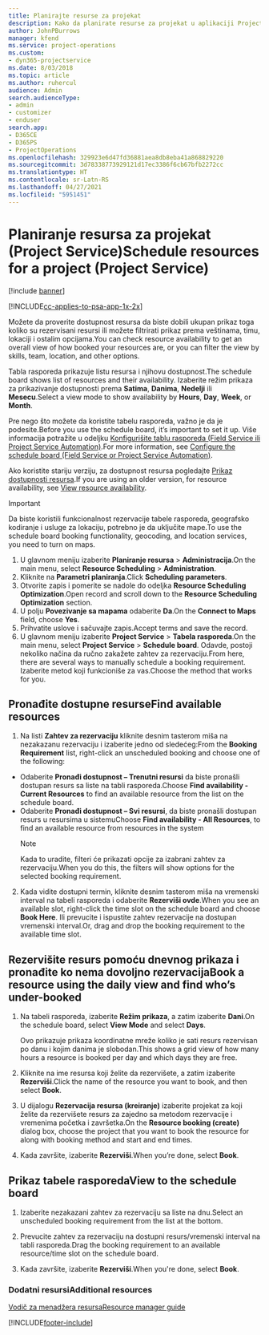 ```yaml
---
title: Planirajte resurse za projekat
description: Kako da planirate resurse za projekat u aplikaciji Project Service
author: JohnPBurrows
manager: kfend
ms.service: project-operations
ms.custom:
- dyn365-projectservice
ms.date: 8/03/2018
ms.topic: article
ms.author: ruhercul
audience: Admin
search.audienceType:
- admin
- customizer
- enduser
search.app:
- D365CE
- D365PS
- ProjectOperations
ms.openlocfilehash: 329923e6d47fd36881aea8db8eba41a868829220
ms.sourcegitcommit: 3d78338773929121d17ec3386f6cb67bfb2272cc
ms.translationtype: HT
ms.contentlocale: sr-Latn-RS
ms.lasthandoff: 04/27/2021
ms.locfileid: "5951451"
---
```

# <a name="schedule-resources-for-a-project-project-service"></a><span data-ttu-id="9a964-103">Planiranje resursa za projekat (Project Service)</span><span class="sxs-lookup"><span data-stu-id="9a964-103">Schedule resources for a project (Project Service)</span></span>

[!include [banner](../includes/psa-now-project-operations.md)]

[!INCLUDE[cc-applies-to-psa-app-1x-2x](../includes/cc-applies-to-psa-app-1x-2x.md)]

<span data-ttu-id="9a964-104">Možete da proverite dostupnost resursa da biste dobili ukupan prikaz toga koliko su rezervisani resursi ili možete filtrirati prikaz prema veštinama, timu, lokaciji i ostalim opcijama.</span><span class="sxs-lookup"><span data-stu-id="9a964-104">You can check resource availability to get an overall view of how booked your resources are, or you can filter the view by skills, team, location, and other options.</span></span>  
  
<span data-ttu-id="9a964-105">Tabla rasporeda prikazuje listu resursa i njihovu dostupnost.</span><span class="sxs-lookup"><span data-stu-id="9a964-105">The schedule board shows list of resources and their availability.</span></span> <span data-ttu-id="9a964-106">Izaberite režim prikaza za prikazivanje dostupnosti prema **Satima**, **Danima**, **Nedelji** ili **Mesecu**.</span><span class="sxs-lookup"><span data-stu-id="9a964-106">Select a view mode to show availability by **Hours**, **Day**, **Week**, or **Month**.</span></span>  
  
<span data-ttu-id="9a964-107">Pre nego što možete da koristite tabelu rasporeda, važno je da je podesite.</span><span class="sxs-lookup"><span data-stu-id="9a964-107">Before you use the schedule board, it’s important to set it up.</span></span> <span data-ttu-id="9a964-108">Više informacija potražite u odeljku [Konfigurišite tablu rasporeda (Field Service ili Project Service Automation)](/dynamics365/field-service/configure-schedule-board).</span><span class="sxs-lookup"><span data-stu-id="9a964-108">For more information, see [Configure the schedule board (Field Service or Project Service Automation)](/dynamics365/field-service/configure-schedule-board).</span></span>
  
<span data-ttu-id="9a964-109">Ako koristite stariju verziju, za dostupnost resursa pogledajte [Prikaz dostupnosti resursa](../psa/view-resource-availability.md).</span><span class="sxs-lookup"><span data-stu-id="9a964-109">If you are using an older version, for resource availability, see [View resource availability](../psa/view-resource-availability.md).</span></span>  

> [!IMPORTANT]
>  <span data-ttu-id="9a964-110">Da biste koristili funkcionalnost rezervacije tabele rasporeda, geografsko kodiranje i usluge za lokaciju, potrebno je da uključite mape.</span><span class="sxs-lookup"><span data-stu-id="9a964-110">To use the schedule board booking functionality, geocoding, and location services, you need to turn on maps.</span></span>  
> 
> 1. <span data-ttu-id="9a964-111">U glavnom meniju izaberite **Planiranje resursa** > **Administracija**.</span><span class="sxs-lookup"><span data-stu-id="9a964-111">On the main menu, select **Resource Scheduling** > **Administration**.</span></span>  
> 2. <span data-ttu-id="9a964-112">Kliknite na **Parametri planiranja**.</span><span class="sxs-lookup"><span data-stu-id="9a964-112">Click **Scheduling parameters**.</span></span>  
> 3. <span data-ttu-id="9a964-113">Otvorite zapis i pomerite se nadole do odeljka **Resource Scheduling Optimization**.</span><span class="sxs-lookup"><span data-stu-id="9a964-113">Open record and scroll down to the **Resource Scheduling Optimization** section.</span></span>  
> 4. <span data-ttu-id="9a964-114">U polju **Povezivanje sa mapama** odaberite **Da**.</span><span class="sxs-lookup"><span data-stu-id="9a964-114">On the **Connect to Maps** field, choose **Yes**.</span></span>  
> 5. <span data-ttu-id="9a964-115">Prihvatite uslove i sačuvajte zapis.</span><span class="sxs-lookup"><span data-stu-id="9a964-115">Accept terms and save the record.</span></span>  
> 6. <span data-ttu-id="9a964-116">U glavnom meniju izaberite **Project Service** > **Tabela rasporeda**.</span><span class="sxs-lookup"><span data-stu-id="9a964-116">On the main menu, select **Project Service** > **Schedule board**.</span></span> <span data-ttu-id="9a964-117">Odavde, postoji nekoliko načina da ručno zakažete zahtev za rezervaciju.</span><span class="sxs-lookup"><span data-stu-id="9a964-117">From here, there are several ways to manually schedule a booking requirement.</span></span> <span data-ttu-id="9a964-118">Izaberite metod koji funkcioniše za vas.</span><span class="sxs-lookup"><span data-stu-id="9a964-118">Choose the method that works for you.</span></span>
  
## <a name="find-available-resources"></a><span data-ttu-id="9a964-119">Pronađite dostupne resurse</span><span class="sxs-lookup"><span data-stu-id="9a964-119">Find available resources</span></span>

1.  <span data-ttu-id="9a964-120">Na listi **Zahtev za rezervaciju** kliknite desnim tasterom miša na nezakazanu rezervaciju i izaberite jedno od sledećeg:</span><span class="sxs-lookup"><span data-stu-id="9a964-120">From the **Booking Requirement** list, right-click an unscheduled booking and choose one of the following:</span></span>  
  
- <span data-ttu-id="9a964-121">Odaberite **Pronađi dostupnost – Trenutni resursi** da biste pronašli dostupan resurs sa liste na tabli rasporeda.</span><span class="sxs-lookup"><span data-stu-id="9a964-121">Choose **Find availability - Current Resources** to find an available resource from the list on the schedule board.</span></span>  
- <span data-ttu-id="9a964-122">Odaberite **Pronađi dostupnost – Svi resursi**, da biste pronašli dostupan resurs u resursima u sistemu</span><span class="sxs-lookup"><span data-stu-id="9a964-122">Choose **Find availability - All Resources**, to find an available resource from resources in the system</span></span>  
   > [!NOTE]
   >  <span data-ttu-id="9a964-123">Kada to uradite, filteri će prikazati opcije za izabrani zahtev za rezervaciju.</span><span class="sxs-lookup"><span data-stu-id="9a964-123">When you do this, the filters will show options for the selected booking requirement.</span></span>  
  
2. <span data-ttu-id="9a964-124">Kada vidite dostupni termin, kliknite desnim tasterom miša na vremenski interval na tabeli rasporeda i odaberite **Rezerviši ovde**.</span><span class="sxs-lookup"><span data-stu-id="9a964-124">When you see an available slot, right-click the time slot on the schedule board and choose **Book Here**.</span></span> <span data-ttu-id="9a964-125">Ili prevucite i ispustite zahtev rezervacije na dostupan vremenski interval.</span><span class="sxs-lookup"><span data-stu-id="9a964-125">Or, drag and drop the booking requirement to the available time slot.</span></span>  
  

## <a name="book-a-resource-using-the-daily-view-and-find-whos-under-booked"></a><span data-ttu-id="9a964-126">Rezervišite resurs pomoću dnevnog prikaza i pronađite ko nema dovoljno rezervacija</span><span class="sxs-lookup"><span data-stu-id="9a964-126">Book a resource using the daily view and find who’s under-booked</span></span>
  
1.  <span data-ttu-id="9a964-127">Na tabeli rasporeda, izaberite **Režim prikaza**, a zatim izaberite **Dani**.</span><span class="sxs-lookup"><span data-stu-id="9a964-127">On the schedule board, select **View Mode** and select **Days**.</span></span>  
  
    <span data-ttu-id="9a964-128">Ovo prikazuje prikaza koordinatne mreže koliko je sati resurs rezervisan po danu i kojim danima je slobodan.</span><span class="sxs-lookup"><span data-stu-id="9a964-128">This shows a grid view of how many hours a resource is booked per day and which days they are free.</span></span>  
  
2.  <span data-ttu-id="9a964-129">Kliknite na ime resursa koji želite da rezervišete, a zatim izaberite **Rezerviši**.</span><span class="sxs-lookup"><span data-stu-id="9a964-129">Click the name of the resource you want to book, and then select **Book**.</span></span>  
  
3.  <span data-ttu-id="9a964-130">U dijalogu **Rezervacija resursa (kreiranje)** izaberite projekat za koji želite da rezervišete resurs za zajedno sa metodom rezervacije i vremenima početka i završetka.</span><span class="sxs-lookup"><span data-stu-id="9a964-130">On the **Resource booking (create)** dialog box, choose the project that you want to book the resource for along with booking method and start and end times.</span></span>  
  
4.  <span data-ttu-id="9a964-131">Kada završite, izaberite **Rezerviši**.</span><span class="sxs-lookup"><span data-stu-id="9a964-131">When you’re done, select **Book**.</span></span>  
  
## <a name="view-to-the-schedule-board"></a><span data-ttu-id="9a964-132">Prikaz tabele rasporeda</span><span class="sxs-lookup"><span data-stu-id="9a964-132">View to the schedule board</span></span>
  
1.  <span data-ttu-id="9a964-133">Izaberite nezakazani zahtev za rezervaciju sa liste na dnu.</span><span class="sxs-lookup"><span data-stu-id="9a964-133">Select an unscheduled booking requirement from the list at the bottom.</span></span>  
  
2.  <span data-ttu-id="9a964-134">Prevucite zahtev za rezervaciju na dostupni resurs/vremenski interval na tabli rasporeda.</span><span class="sxs-lookup"><span data-stu-id="9a964-134">Drag the booking requirement to an available resource/time slot on the schedule board.</span></span>  
  
3.  <span data-ttu-id="9a964-135">Kada završite, izaberite **Rezerviši**.</span><span class="sxs-lookup"><span data-stu-id="9a964-135">When you're done, select **Book**.</span></span>  
  
### <a name="additional-resources"></a><span data-ttu-id="9a964-136">Dodatni resursi</span><span class="sxs-lookup"><span data-stu-id="9a964-136">Additional resources</span></span>  
 [<span data-ttu-id="9a964-137">Vodič za menadžera resursa</span><span class="sxs-lookup"><span data-stu-id="9a964-137">Resource manager guide</span></span>](../psa/resource-manager-guide.md)


[!INCLUDE[footer-include](../includes/footer-banner.md)]
